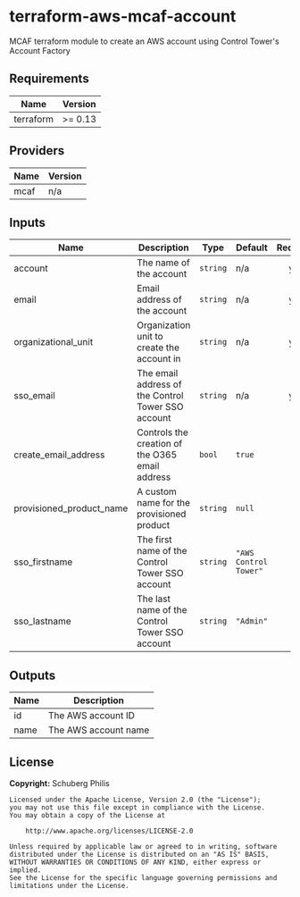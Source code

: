 # terraform-aws-mcaf-account

MCAF terraform module to create an AWS account using Control Tower's Account Factory

<!--- BEGIN_TF_DOCS --->
## Requirements

| Name | Version |
|------|---------|
| terraform | >= 0.13 |

## Providers

| Name | Version |
|------|---------|
| mcaf | n/a |

## Inputs

| Name | Description | Type | Default | Required |
|------|-------------|------|---------|:--------:|
| account | The name of the account | `string` | n/a | yes |
| email | Email address of the account | `string` | n/a | yes |
| organizational\_unit | Organization unit to create the account in | `string` | n/a | yes |
| sso\_email | The email address of the Control Tower SSO account | `string` | n/a | yes |
| create\_email\_address | Controls the creation of the O365 email address | `bool` | `true` | no |
| provisioned\_product\_name | A custom name for the provisioned product | `string` | `null` | no |
| sso\_firstname | The first name of the Control Tower SSO account | `string` | `"AWS Control Tower"` | no |
| sso\_lastname | The last name of the Control Tower SSO account | `string` | `"Admin"` | no |

## Outputs

| Name | Description |
|------|-------------|
| id | The AWS account ID |
| name | The AWS account name |

<!--- END_TF_DOCS --->

## License

**Copyright:** Schuberg Philis

```
Licensed under the Apache License, Version 2.0 (the "License");
you may not use this file except in compliance with the License.
You may obtain a copy of the License at

    http://www.apache.org/licenses/LICENSE-2.0

Unless required by applicable law or agreed to in writing, software
distributed under the License is distributed on an "AS IS" BASIS,
WITHOUT WARRANTIES OR CONDITIONS OF ANY KIND, either express or implied.
See the License for the specific language governing permissions and
limitations under the License.
```
